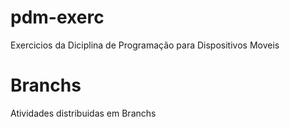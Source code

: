 # pdm-exerc
Exercicios da Diciplina de Programação para Dispositivos Moveis

# Branchs
Atividades distribuidas em Branchs